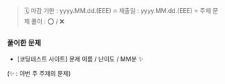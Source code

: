 <!--
1. 제목 템플릿

복사해서 제목에 붙여넣어주세요

[yyyy년 MM월 W째주 / username] 이번 주 주제


------

2. 내용 템플릿

코딩테스트 사이트 리스트

[BOJ] - 백준
[PGS] - 프로그래머스
[LTC] - 리트코드
[CFS] - 코드포스
[SEA] - 삼성SW Expert Academy
[ETC] - 그외
-->

> 🗓️ 마감 기한 : yyyy.MM.dd.(EEE)
> 🔥 제출일 : yyyy.MM.dd.(EEE)
> ⭐️ 주제 문제 풀이 : ⭕️ / ❌

### 풀이한 문제
- [코딩테스트 사이트] 문제 이름 / 난이도 / MM분 ✨

(✨ : 이번 주 주제의 문제)

<!--

예시

> 🗓️ 마감 기한 : 2025.03.02.(일)
> 🔥 제출일 : 2025.03.02.(일)
> ⭐️ 주제 문제 풀이 : ⭕️


### 풀이한 문제
- [PGS] 순위 / Lv3 / 40분 ✨
- [BOJ] 아기상어 / 골드3 / 37분

(✨ : 그래프 문제)
-->

